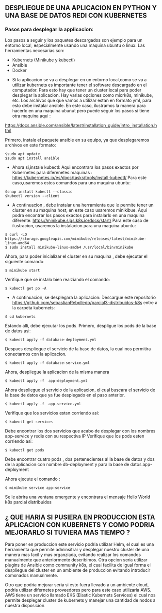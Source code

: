 ## DESPLIEGUE DE UNA APLICACION EN PYTHON Y UNA BASE DE DATOS REDI CON KUBERNETES

### Pasos para desplegar la applicacion:

Los pasos a seguir y los paquetes descargados son ejemplo para un entorno local, especialmente usando una maquina ubuntu o linux.
Las herramientas necesarias son:
* Kubernets (Minikube y kubectl)
* Ansible
* Docker

-  Si la aplicacion se va a desplegar en un entorno local,como se va a utilizar kubernets es importante tener el software descargado en el computador.
Para esto hay que tener un cluster local para poder desplegar la aplicacion. Hay varias opciones como micrk8s, minikube, etc. 
Los archivos que que vamos a utilizar estan en formato yml, para esto debe instalar ansible. En este caso, ilustramos la manera para hacerlo en una maquina ubunut
pero puede seguir los pasos si tiene otra maquina aqui :

https://docs.ansible.com/ansible/latest/installation_guide/intro_installation.html

Primero, instale el paquete ansible en su equipo, ya que desplegaremos archivos en este formato:

```shell
$sudo apt update
$sudo apt install ansible
```


-  Ahora si,instale kubectl: Aqui encontrara los pasos exactos por Kubernetes para diferenetes maquinas : https://kubernetes.io/es/docs/tasks/tools/install-kubectl/
Para este caso,usaremos estos comandos para una maquina ubuntu:
```shell
$snap install kubectl --classic
$kubectl version --client
```

- A continuacion , debe instalar una herramienta que le permite tener un cluster en su maquina host, en este caso usaremos minikibue.
Aqui podra encontrar los pasos exactos para instalarlo en una maquina diferente: https://minikube.sigs.k8s.io/docs/start/
Para este caso de ilustracion, usaremos la instalacion para una maquina ubuntu:
```shell
$ curl -LO https://storage.googleapis.com/minikube/releases/latest/minikube-linux-amd64
$ sudo install minikube-linux-amd64 /usr/local/bin/minikube
```
Ahora, para poder inicializar el cluster en su maquina , debe ejecutar el siguiente comando:
```shell
$ minikube start
```
Verifique que se instalo bien realziando el comando:
```shell
$ kubectl get po -A
```

-  A continuacion, se desplegara la aplicacion:
Descargue este repositorio https://github.com/sebastianRebolledo/parcial3-distribuidos-k8s
entre a la carpeta kubernets:
```shell
$ cd kubernets
```

Estando alli, debe ejecutar los pods. Primero, despligue los pods de la base de datos asi:
```shell
$ kubectl apply -f database-deployment.yml
```
Despues despliegue el servicio de la base de datos, la cual nos permitira conectarnos con la aplicacion.
```shell
$ kubectl apply -f database-service.yml
```

Ahora, despliegue la aplicacion de la misma manera
```shell
$ kubectl apply -f  app-deployment.yml
```
Ahora despliegue el servicio de la aplicacion, el cual buscara el servicio de la base de datos que ya fue desplegado en el paso anterior.
```shell
$ kubectl apply -f  app-service.yml
```

Verifique que los servicios estan corriendo asi:
```shell
$ kubectl get services
```
Debe encontrar los dos servicios que acabo de desplegar con los nombres app-service y redis con su respectiva IP
Verifique que los pods esten corriendo asi:
```shell
$ kubectl get pods
```
Debe encontrar cuatro pods , dos pertenecientes al la base de datos y dos de la aplicacion con nombre db-deployment y para la base de datos app-deployment

Ahora ejecute el comando :
```shell
$ minikube service app-service
```

Se le abrira una ventana emergente y encontrara el mensaje Hello World k8s parcial distribuidos


## ¿ QUE HARIA SI PUSIERA EN PRODUCCION ESTA APLICACION CON KUBERNETS Y COMO PODRIA MEJORARLO SI TUVIERA MAS TIEMPO ?

Para poner en produccion este servicio podria utilizar Helm, el cual es una herramienta que permite adminsitrar y desplegar nuestro cluster de una manera mas facil
y mas organziada, evitando realizar los comandos manualmente que anteriormente describimos. Otra opcion seria utilizar plugins de Ansible como community k8s, el cual
facilita de igual forma el despliegue del cluster en un ambiente de produccion evitando introducir comonados manualmente.

Otro que podria mejorar seria si esto fuera llevado a un ambiente cloud, podria utilizar difernetes proveedores pero para este caso utilizaria AWS. AWS tiene un servicio llamado
EKS (Elastic Kubernets Services) el cual nos permite desplegar cluster de kubernets y manejar una cantidad de nodos a nuestra disposicion. 
